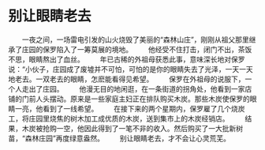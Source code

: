 # 别让眼睛老去
　　一夜之间，一场雷电引发的山火烧毁了美丽的“森林山庄”，刚刚从祖父那里继承了庄园的保罗陷入了一筹莫展的境地。 
　　他经受不住打击，闭门不出，茶饭不思，眼睛熬出了血丝。 
　　年已古稀的外祖母获悉此事，意味深长地对保罗说：“小伙子，庄园成了废墟并不可怕，可怕的是你的眼睛失去了光泽，一天一天地老去。一双老去的眼睛，怎麽能看得见希望。 
　　保罗在外祖母的说服下，一个人走出了庄园。 
　　他漫无目的地闲逛，在一条街道的拐角处，他看到一家店铺的门前人头摆动。原来是一些家庭主妇正在排队购买木炭。那些木炭使保罗的眼睛一亮，他看到了一线希望。 
　　在接下来的两个星期内，保罗雇了几个烧炭工，将庄园里烧焦的树木加工成优质的木炭，送到集市上的木炭经销店。 
　　结果，木炭被抢购一空，他因此得到了一笔不非的收入。然后购买了一大批新树苗，“森林庄园”再度绿意盎然。 
　　别让眼睛老去，才不会让心灵荒芜。
 
